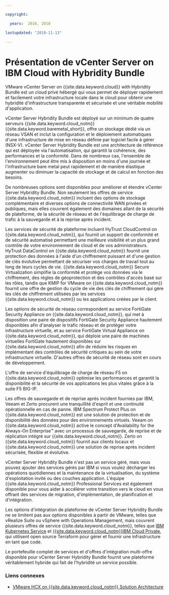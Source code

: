 ```yaml
---

copyright:

  years:  2016, 2018

lastupdated: "2018-11-13"

---
```

# Présentation de vCenter Server on IBM Cloud with Hybridity Bundle

VMware vCenter Server on {{site.data.keyword.cloud}} with Hybridity Bundle est un cloud privé hébergé qui vous permet de déployer rapidement et facilement votre infrastructure locale dans le cloud pour obtenir une hybridité d'infrastructure transparente et sécurisée et une véritable mobilité d'application.

vCenter Server Hybridity Bundle est déployé sur un minimum de quatre serveurs {{site.data.keyword.cloud_notm}} {{site.data.keyword.baremetal_short}}, offre un stockage dédié via un réseau VSAN et inclut la configuration et le déploiement automatiques d'une infrastructure de mise en réseau définie par logiciel facile à gérer (NSX-V). vCenter Server Hybridity Bundle est une architecture de référence qui est déployée via l'automatisation, qui garantit la cohérence, des performances et la conformité. Dans de nombreux cas, l'ensemble de l'environnement peut être mis à disposition en moins d'une journée et l'infrastructure bare metal peut rapidement et de manière élastique augmenter ou diminuer la capacité de stockage et de calcul en fonction des besoins.

De nombreuses options sont disponibles pour améliorer et étendre vCenter Server Hybridity Bundle. Non seulement les offres de service {{site.data.keyword.cloud_notm}} incluent des options de stockage complémentaire et diverses options de connectivité WAN privées et publiques, mais elles couvrent également des domaines allant de la sécurité de plateforme, de la sécurité de réseau et de l'équilibrage de charge de trafic à la sauvegarde et à la reprise après incident.

Les services de sécurité de plateforme incluent HyTrust CloudControl on {{site.data.keyword.cloud_notm}}, qui fournit un support de conformité et de sécurité automatisé permettant une meilleure visibilité et un plus grand contrôle de votre environnement de cloud et de vos administrateurs. HyTrust DataControl on {{site.data.keyword.cloud_notm}} fournit une protection des données à l'aide d'un chiffrement puissant et d'une gestion de clés évolutive permettant de sécuriser vos charges de travail tout au long de leurs cycles de vie. {{site.data.keyword.cloud_notm}} Secure Virtualization simplifie la conformité et protège vos données via le chiffrement, des règles de géoprotection et des contrôles d'accès basé sur les rôles, tandis que KMIP for VMware on {{site.data.keyword.cloud_notm}} fournit une offre de gestion du cycle de vie des clés de chiffrement qui gère les clés de chiffrement utilisées par les services {{site.data.keyword.cloud_notm}} ou les applications créées par le client.

Les options de sécurité de réseau correspondent au service FortiGate Security Appliance on {{site.data.keyword.cloud_notm}}, qui met à disposition une paire de dispositifs FortiGate Security Appliance hautement disponibles afin d'analyser le trafic réseau et de protéger votre infrastructure virtuelle, et au service FortiGate Virtual Appliance on {{site.data.keyword.cloud_notm}}, qui déploie une paire de machines virtuelles FortiGate hautement disponibles sur {{site.data.keyword.cloud_notm}} afin de réduire les risques en implémentant des contrôles de sécurité critiques au sein de votre infrastructure virtuelle. D'autres offres de sécurité de réseau sont en cours de développement.

L'offre de service d'équilibrage de charge de réseau F5 on {{site.data.keyword.cloud_notm}} optimise les performances et garantit la disponibilité et la sécurité de vos applications les plus vitales grâce à la suite F5 BIG-IP.

Les offres de sauvegarde et de reprise après incident fournies par IBM, Veeam et Zerto procurent une tranquillité d'esprit et une continuité opérationnelle en cas de panne. IBM Spectrum Protect Plus on {{site.data.keyword.cloud_notm}} est une solution de protection et de disponibilité des données pour des environnements virtuels. Veeam on {{site.data.keyword.cloud_notm}} active le concept d'Availability for the Always-On Enterprise™ avec un processus de sauvegarde, de reprise et de réplication intégré sur {{site.data.keyword.cloud_notm}}. Zerto on {{site.data.keyword.cloud_notm}} fournit aux clients locaux et {{site.data.keyword.cloud_notm}} une solution de reprise après incident sécurisée, flexible et évolutive.

vCenter Server Hybridity Bundle n'est pas un service géré, mais vous pouvez ajouter des services gérés par IBM si vous voulez décharger les opérations quotidiennes et la maintenance de la virtualisation, du système d'exploitation invité ou des couches application. L'équipe {{site.data.keyword.cloud_notm}} Professional Services est également disponible pour vous aider à accélérer votre transition vers le cloud en vous offrant des services de migration, d'implémentation, de planification et d'intégration.

Les options d'intégration de plateforme de vCenter Server Hybridity Bundle ne se limitent pas aux options disponibles à partir de VMware, telles que vRealize Suite ou vSphere with Operations Management, mais couvrent plusieurs offres de service {{site.data.keyword.cloud_notm}}, telles que [IBM Kubernetes Service](../vcsiks/vcsiks-intro.html) et [{{site.data.keyword.cloud_notm}}IBM Cloud Private](../vcsicp/vcsicp-intro.html), qui utilisent open source Terraform pour gérer et fournir une infrastructure en tant que code. 

Le portefeuille complet de services et d'offres d'intégration multi-offre disponible pour vCenter Server Hybridity Bundle fournit une plateforme véritablement hybride qui fait de l'hybridité un service possible.

### Liens connexes

* [VMware HCX on {{site.data.keyword.cloud_notm}} Solution Architecture](https://www.ibm.com/cloud/garage/files/HCX_Architecture_Design.pdf)
